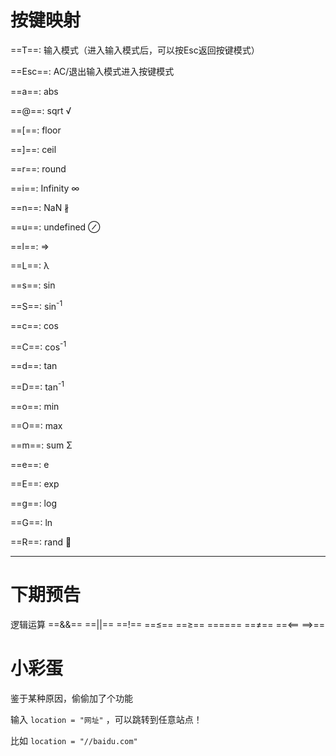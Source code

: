 # 按键映射

==T==: 输入模式（进入输入模式后，可以按Esc返回按键模式）

==Esc==: AC/退出输入模式进入按键模式

==a==: abs

==@==: sqrt √

==[==: floor

==]==: ceil

==r==: round

==i==: Infinity ∞

==n==: NaN ∦

==u==: undefined ⊘

==l==: =>

==L==: λ

==s==: sin

==S==: sin<sup>-1</sup>

==c==: cos

==C==: cos<sup>-1</sup>

==d==: tan

==D==: tan<sup>-1</sup>

==o==: min

==O==: max

==m==: sum Σ

==e==: e

==E==: exp

==g==: log

==G==: ln

==R==: rand 🎲

---

# 下期预告

逻辑运算 ==&&== ==||== ==!== ==≤== ==≥== ====== ==≠== ==<== ==>==

# 小彩蛋

鉴于某种原因，偷偷加了个功能

输入 `location = "网址"` ，可以跳转到任意站点！

比如 `location = "//baidu.com"`